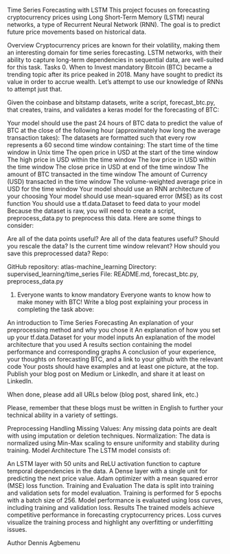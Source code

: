 
Time Series Forecasting with LSTM
This project focuses on forecasting cryptocurrency prices using Long Short-Term Memory (LSTM) neural networks, a type of Recurrent Neural Network (RNN). The goal is to predict future price movements based on historical data.

Overview
Cryptocurrency prices are known for their volatility, making them an interesting domain for time series forecasting. LSTM networks, with their ability to capture long-term dependencies in sequential data, are well-suited for this task.
Tasks
0. When to Invest
mandatory
Bitcoin (BTC) became a trending topic after its price peaked in 2018. Many have sought to predict its value in order to accrue wealth. Let’s attempt to use our knowledge of RNNs to attempt just that.

Given the coinbase and bitstamp datasets, write a script, forecast_btc.py, that creates, trains, and validates a keras model for the forecasting of BTC:

Your model should use the past 24 hours of BTC data to predict the value of BTC at the close of the following hour (approximately how long the average transaction takes):
The datasets are formatted such that every row represents a 60 second time window containing:
The start time of the time window in Unix time
The open price in USD at the start of the time window
The high price in USD within the time window
The low price in USD within the time window
The close price in USD at end of the time window
The amount of BTC transacted in the time window
The amount of Currency (USD) transacted in the time window
The volume-weighted average price in USD for the time window
Your model should use an RNN architecture of your choosing
Your model should use mean-squared error (MSE) as its cost function
You should use a tf.data.Dataset to feed data to your model
Because the dataset is raw, you will need to create a script, preprocess_data.py to preprocess this data. Here are some things to consider:

Are all of the data points useful?
Are all of the data features useful?
Should you rescale the data?
Is the current time window relevant?
How should you save this preprocessed data?
Repo:

GitHub repository: atlas-machine_learning
Directory: supervised_learning/time_series
File: README.md, forecast_btc.py, preprocess_data.py

1. Everyone wants to know
mandatory
Everyone wants to know how to make money with BTC! Write a blog post explaining your process in completing the task above:

An introduction to Time Series Forecasting
An explanation of your preprocessing method and why you chose it
An explanation of how you set up your tf.data.Dataset for your model inputs
An explanation of the model architecture that you used
A results section containing the model performance and corresponding graphs
A conclusion of your experience, your thoughts on forecasting BTC, and a link to your github with the relevant code
Your posts should have examples and at least one picture, at the top. Publish your blog post on Medium or LinkedIn, and share it at least on LinkedIn.

When done, please add all URLs below (blog post, shared link, etc.)

Please, remember that these blogs must be written in English to further your technical ability in a variety of settings.

Preprocessing
Handling Missing Values: Any missing data points are dealt with using imputation or deletion techniques.
Normalization: The data is normalized using Min-Max scaling to ensure uniformity and stability during training.
Model Architecture
The LSTM model consists of:

An LSTM layer with 50 units and ReLU activation function to capture temporal dependencies in the data.
A Dense layer with a single unit for predicting the next price value.
Adam optimizer with a mean squared error (MSE) loss function.
Training and Evaluation
The data is split into training and validation sets for model evaluation.
Training is performed for 5 epochs with a batch size of 256.
Model performance is evaluated using loss curves, including training and validation loss.
Results
The trained models achieve competitive performance in forecasting cryptocurrency prices.
Loss curves visualize the training process and highlight any overfitting or underfitting issues.

Author
Dennis Agbemenu

